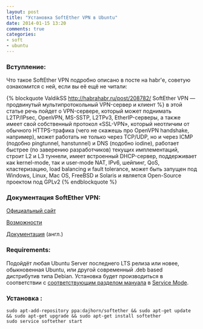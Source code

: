 ```yaml
---
layout: post
title: "Установка SoftEther VPN в Ubuntu"
date: 2014-01-15 13:20
comments: true
categories: 
- soft
- ubuntu
---
```


### Вступление:

Что такое SoftEther VPN подробно описано в посте на habr'е, советую ознакомится с ней, если вы её ещё не читали:

{% blockquote ValdikSS http://habrahabr.ru/post/208782/ SoftEther VPN — продвинутый мультипротокольный VPN-сервер и клиент %}
в этой статье речь пойдет о VPN-сервере, который может поднимать L2TP/IPsec, OpenVPN, MS-SSTP, L2TPv3, EtherIP-серверы, а также имеет свой собственный протокол «SSL-VPN», который неотличим от обычного HTTPS-трафика (чего не скажешь про OpenVPN handshake, например), может работать не только через TCP/UDP, но и через ICMP (подобно pingtunnel, hanstunnel) и DNS (подобно iodine), работает быстрее (по заверению разработчиков) текущих имплементаций, строит L2 и L3 туннели, имеет встроенный DHCP-сервер, поддерживает как kernel-mode, так и user-mode NAT, IPv6, шейпинг, QoS, кластеризацию, load balancing и fault tolerance, может быть запущен под Windows, Linux, Mac OS, FreeBSD и Solaris и является Open-Source проектом под GPLv2
{% endblockquote %}

### Документация SoftEther VPN:

[Официальный сайт](http://www.softether.org/ "SoftEther VPN Project — SoftEther VPN Project")

[Возможности](http://www.softether.org/3-spec "Specification — SoftEther VPN Project")

[Документация](http://www.softether.org/4-docs/1-manual "SoftEther VPN Manual — SoftEther VPN Project") (англ.)

### Requirements:

Подойдёт любая Ubuntu Server последнего LTS релиза или новее, обыкновенная Ubuntu, или другой современный .deb based дистрибутив типа Debian. Установка будет производиться в соответствии с [соответствующим разделом мануала](http://www.softether.org/4-docs/1-manual/7._Installing_SoftEther_VPN_Server/7.3_Install_on_Linux_and_Initial_Configurations "7.3 Install on Linux and Initial Configurations — SoftEther VPN Project") в [Service Mode](http://www.softether.org/4-docs/1-manual/3._SoftEther_VPN_Server_Manual/3.2_Operating_Modes "3.2 Operating Modes — SoftEther VPN Project").

### Установка :

	sudo apt-add-repository ppa:dajhorn/softether && sudo apt-get update && sudo apt-get upgrade && sudo apt-get install softether
	sudo service softether start
